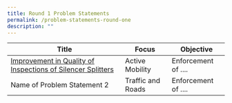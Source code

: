 ```yaml
---
title: Round 1 Problem Statements
permalink: /problem-statements-round-one
description: ""
---
```






| Title | Focus | Objective |
| -------- | -------- | -------- |
| [Improvement in Quality of Inspections of Silencer Splitters](/ps-1/)  | Active Mobility     | Enforcement of ....     |
Name of Problem Statement 2 | Traffic and Roads | Enforcement of ....